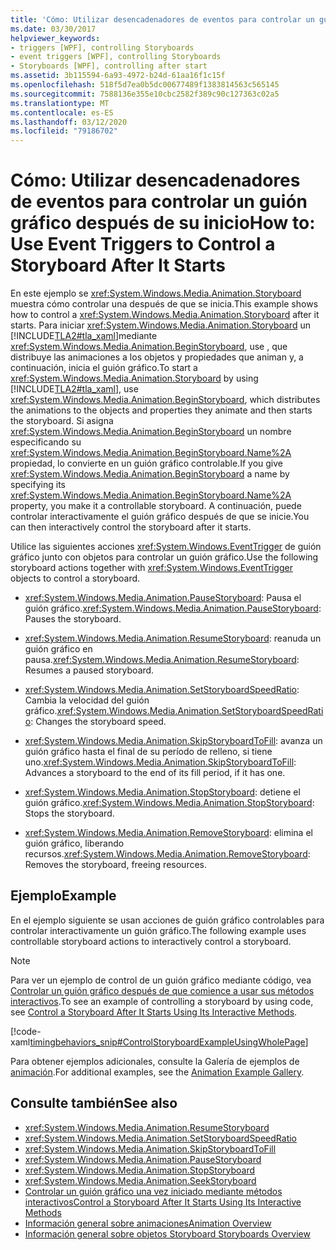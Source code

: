 ```yaml
---
title: 'Cómo: Utilizar desencadenadores de eventos para controlar un guión gráfico después de su inicio'
ms.date: 03/30/2017
helpviewer_keywords:
- triggers [WPF], controlling Storyboards
- event triggers [WPF], controlling Storyboards
- Storyboards [WPF], controlling after start
ms.assetid: 3b115594-6a93-4972-b24d-61aa16f1c15f
ms.openlocfilehash: 518f5d7ea0b5dc00677489f1383814563c565145
ms.sourcegitcommit: 7588136e355e10cbc2582f389c90c127363c02a5
ms.translationtype: MT
ms.contentlocale: es-ES
ms.lasthandoff: 03/12/2020
ms.locfileid: "79186702"
---
```

# <a name="how-to-use-event-triggers-to-control-a-storyboard-after-it-starts"></a><span data-ttu-id="72e92-102">Cómo: Utilizar desencadenadores de eventos para controlar un guión gráfico después de su inicio</span><span class="sxs-lookup"><span data-stu-id="72e92-102">How to: Use Event Triggers to Control a Storyboard After It Starts</span></span>

<span data-ttu-id="72e92-103">En este ejemplo se <xref:System.Windows.Media.Animation.Storyboard> muestra cómo controlar una después de que se inicia.</span><span class="sxs-lookup"><span data-stu-id="72e92-103">This example shows how to control a <xref:System.Windows.Media.Animation.Storyboard> after it starts.</span></span> <span data-ttu-id="72e92-104">Para iniciar <xref:System.Windows.Media.Animation.Storyboard> un [!INCLUDE[TLA2#tla_xaml](../../../../includes/tla2sharptla-xaml-md.md)]mediante <xref:System.Windows.Media.Animation.BeginStoryboard>, use , que distribuye las animaciones a los objetos y propiedades que animan y, a continuación, inicia el guión gráfico.</span><span class="sxs-lookup"><span data-stu-id="72e92-104">To start a <xref:System.Windows.Media.Animation.Storyboard> by using [!INCLUDE[TLA2#tla_xaml](../../../../includes/tla2sharptla-xaml-md.md)], use <xref:System.Windows.Media.Animation.BeginStoryboard>, which distributes the animations to the objects and properties they animate and then starts the storyboard.</span></span> <span data-ttu-id="72e92-105">Si asigna <xref:System.Windows.Media.Animation.BeginStoryboard> un nombre especificando su <xref:System.Windows.Media.Animation.BeginStoryboard.Name%2A> propiedad, lo convierte en un guión gráfico controlable.</span><span class="sxs-lookup"><span data-stu-id="72e92-105">If you give <xref:System.Windows.Media.Animation.BeginStoryboard> a name by specifying its <xref:System.Windows.Media.Animation.BeginStoryboard.Name%2A> property, you make it a controllable storyboard.</span></span> <span data-ttu-id="72e92-106">A continuación, puede controlar interactivamente el guión gráfico después de que se inicie.</span><span class="sxs-lookup"><span data-stu-id="72e92-106">You can then interactively control the storyboard after it starts.</span></span>

<span data-ttu-id="72e92-107">Utilice las siguientes acciones <xref:System.Windows.EventTrigger> de guión gráfico junto con objetos para controlar un guión gráfico.</span><span class="sxs-lookup"><span data-stu-id="72e92-107">Use the following storyboard actions together with <xref:System.Windows.EventTrigger> objects to control a storyboard.</span></span>

- <span data-ttu-id="72e92-108"><xref:System.Windows.Media.Animation.PauseStoryboard>: Pausa el guión gráfico.</span><span class="sxs-lookup"><span data-stu-id="72e92-108"><xref:System.Windows.Media.Animation.PauseStoryboard>: Pauses the storyboard.</span></span>

- <span data-ttu-id="72e92-109"><xref:System.Windows.Media.Animation.ResumeStoryboard>: reanuda un guión gráfico en pausa.</span><span class="sxs-lookup"><span data-stu-id="72e92-109"><xref:System.Windows.Media.Animation.ResumeStoryboard>: Resumes a paused storyboard.</span></span>

- <span data-ttu-id="72e92-110"><xref:System.Windows.Media.Animation.SetStoryboardSpeedRatio>: Cambia la velocidad del guión gráfico.</span><span class="sxs-lookup"><span data-stu-id="72e92-110"><xref:System.Windows.Media.Animation.SetStoryboardSpeedRatio>: Changes the storyboard speed.</span></span>

- <span data-ttu-id="72e92-111"><xref:System.Windows.Media.Animation.SkipStoryboardToFill>: avanza un guión gráfico hasta el final de su período de relleno, si tiene uno.</span><span class="sxs-lookup"><span data-stu-id="72e92-111"><xref:System.Windows.Media.Animation.SkipStoryboardToFill>: Advances a storyboard to the end of its fill period, if it has one.</span></span>

- <span data-ttu-id="72e92-112"><xref:System.Windows.Media.Animation.StopStoryboard>: detiene el guión gráfico.</span><span class="sxs-lookup"><span data-stu-id="72e92-112"><xref:System.Windows.Media.Animation.StopStoryboard>: Stops the storyboard.</span></span>

- <span data-ttu-id="72e92-113"><xref:System.Windows.Media.Animation.RemoveStoryboard>: elimina el guión gráfico, liberando recursos.</span><span class="sxs-lookup"><span data-stu-id="72e92-113"><xref:System.Windows.Media.Animation.RemoveStoryboard>: Removes the storyboard, freeing resources.</span></span>

## <a name="example"></a><span data-ttu-id="72e92-114">Ejemplo</span><span class="sxs-lookup"><span data-stu-id="72e92-114">Example</span></span>

<span data-ttu-id="72e92-115">En el ejemplo siguiente se usan acciones de guión gráfico controlables para controlar interactivamente un guión gráfico.</span><span class="sxs-lookup"><span data-stu-id="72e92-115">The following example uses controllable storyboard actions to interactively control a storyboard.</span></span>

> [!NOTE]
> <span data-ttu-id="72e92-116">Para ver un ejemplo de control de un guión gráfico mediante código, vea [Controlar un guión gráfico después de que comience a usar sus métodos interactivos](how-to-control-a-storyboard-after-it-starts.md).</span><span class="sxs-lookup"><span data-stu-id="72e92-116">To see an example of controlling a storyboard by using code, see [Control a Storyboard After It Starts Using Its Interactive Methods](how-to-control-a-storyboard-after-it-starts.md).</span></span>

[!code-xaml[timingbehaviors_snip#ControlStoryboardExampleUsingWholePage](~/samples/snippets/csharp/VS_Snippets_Wpf/timingbehaviors_snip/CSharp/ControlStoryboardExample.xaml#controlstoryboardexampleusingwholepage)]

<span data-ttu-id="72e92-117">Para obtener ejemplos adicionales, consulte la Galería de ejemplos de [animación](https://github.com/Microsoft/WPF-Samples/tree/master/Animation/AnimationExamples).</span><span class="sxs-lookup"><span data-stu-id="72e92-117">For additional examples, see the [Animation Example Gallery](https://github.com/Microsoft/WPF-Samples/tree/master/Animation/AnimationExamples).</span></span>

## <a name="see-also"></a><span data-ttu-id="72e92-118">Consulte también</span><span class="sxs-lookup"><span data-stu-id="72e92-118">See also</span></span>

- <xref:System.Windows.Media.Animation.ResumeStoryboard>
- <xref:System.Windows.Media.Animation.SetStoryboardSpeedRatio>
- <xref:System.Windows.Media.Animation.SkipStoryboardToFill>
- <xref:System.Windows.Media.Animation.PauseStoryboard>
- <xref:System.Windows.Media.Animation.StopStoryboard>
- <xref:System.Windows.Media.Animation.SeekStoryboard>
- [<span data-ttu-id="72e92-119">Controlar un guión gráfico una vez iniciado mediante métodos interactivos</span><span class="sxs-lookup"><span data-stu-id="72e92-119">Control a Storyboard After It Starts Using Its Interactive Methods</span></span>](how-to-control-a-storyboard-after-it-starts.md)
- [<span data-ttu-id="72e92-120">Información general sobre animaciones</span><span class="sxs-lookup"><span data-stu-id="72e92-120">Animation Overview</span></span>](animation-overview.md)
- [<span data-ttu-id="72e92-121">Información general sobre objetos Storyboard </span><span class="sxs-lookup"><span data-stu-id="72e92-121">Storyboards Overview</span></span>](storyboards-overview.md)
